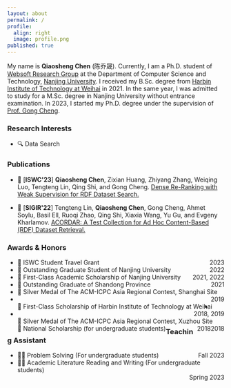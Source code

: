 ```yaml
---
layout: about
permalink: /
profile:
  align: right
  image: profile.png
published: true
---
```


My name is **Qiaosheng Chen** (陈乔晟). Currently, I am a Ph.D. student of [Websoft Research Group](http://ws.nju.edu.cn/) at the Department of Computer Science and Technology, [Nanjing University](https://www.nju.edu.cn/). I received my B.Sc. degree from [Harbin Institute of Technology at Weihai](https://www.hitwh.edu.cn/) in 2021. In the same year, I was admitted to study for a M.Sc. degree in Nanjing University without entrance examination. In 2023, I started my Ph.D. degree under the supervision of [Prof. Gong Cheng](http://ws.nju.edu.cn/~gcheng).

### Research Interests

- 🔍 Data Search

### Publications

- 📔 [**ISWC'23**] **Qiaosheng Chen**, Zixian Huang, Zhiyang Zhang, Weiqing Luo, Tengteng Lin, Qing Shi, and Gong Cheng. [Dense Re-Ranking with Weak Supervision for RDF Dataset Search.]()
  
- 📔 [**SIGIR'22**] Tengteng Lin, **Qiaosheng Chen**, Gong Cheng, Ahmet Soylu, Basil Ell, Ruoqi Zhao, Qing Shi, Xiaxia Wang, Yu Gu, and Evgeny Kharlamov. [ACORDAR: A Test Collection for Ad Hoc Content-Based (RDF) Dataset Retrieval.](https://doi.org/10.1145/3477495.3531729)
  

### Awards & Honors

- <div style="float: left">🏅 ISWC Student Travel Grant</div><div style="float: right">2023</div>

- <div style="float: left">🏅 Outstanding Graduate Student of Nanjing University</div><div style="float: right">2022</div>

- <div style="float: left">🏅 First-Class Academic Scholarship of Nanjing University</div><div style="float: right">2021, 2022</div>

- <div style="float: left">🏅 Outstanding Graduate of Shandong Province</div><div style="float: right">2021</div>

- <div style="float: left">🏅 Silver Medal of The ACM-ICPC Asia Regional Contest, Shanghai Site</div><div style="float: right">2019</div>

- <div style="float: left">🏅 First-Class Scholarship of Harbin Institute of Technology at Weihai</div><div style="float: right">2018, 2019</div>

- <div style="float: left">🏅 Silver Medal of The ACM-ICPC Asia Regional Contest, Xuzhou Site</div><div style="float: right">2018</div>

- <div style="float: left">🏅 National Scholarship (for undergraduate students)</div><div style="float: right">2018</div>


### Teaching Assistant

- <div style="float: left">👨‍🏫 Problem Solving (For undergraduate students)</div><div style="float: right">Fall 2023</div>

- <div style="float: left">👨‍🏫 Academic Literature Reading and Writing (For undergraduate students)</div><div style="float: right">Spring 2023</div>